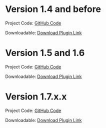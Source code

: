 Version 1.4 and before
=================================

Project Code: [GitHub Code](https://github.com/cardstream/prestashop-hosted-module/tree/1.4)

Downloadable: [Download Plugin Link](https://github.com/cardstream/prestashop-hosted-module/blob/1.4/cardstream.zip?raw=true)

Version 1.5 and 1.6
=================================

Project Code: [GitHub Code](https://github.com/cardstream/prestashop-hosted-module/tree/1.6)

Downloadable: [Download Plugin Link](https://github.com/cardstream/prestashop-hosted-module/blob/1.6/cardstream.zip?raw=true)

Version 1.7.x.x
=================================

Project Code: [GitHub Code](https://github.com/cardstream/prestashop-hosted-module/tree/1.7)

Downloadable: [Download Plugin Link](https://github.com/cardstream/Prestashop/archive/1.7.zip)
 
